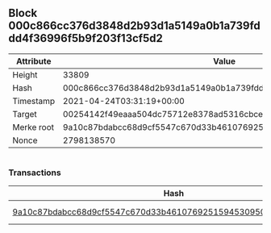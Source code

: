 ## Block 000c866cc376d3848d2b93d1a5149a0b1a739fddd4f36996f5b9f203f13cf5d2

Attribute | Value
--- | ---
Height | 33809
Hash | 000c866cc376d3848d2b93d1a5149a0b1a739fddd4f36996f5b9f203f13cf5d2
Timestamp | 2021-04-24T03:31:19+00:00
Target | 00254142f49eaaa504dc75712e8378ad5316cbcead634704b3734b6271167cc4
Merke root | 9a10c87bdabcc68d9cf5547c670d33b46107692515945309503eb259186c40f3
Nonce | 2798138570

```

```

### Transactions

Hash | Amount
--- | ---
[9a10c87bdabcc68d9cf5547c670d33b46107692515945309503eb259186c40f3](9a10c87bdabcc68d9cf5547c670d33b46107692515945309503eb259186c40f3.md) | 10.00000000 SKEPTI 
